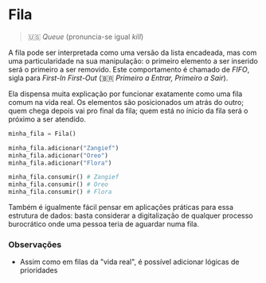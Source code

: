 # Fila

> 🇺🇸 _Queue_ (pronuncia-se igual _kill_)

A fila pode ser interpretada como uma versão da lista encadeada, mas com uma particularidade na sua manipulação: o primeiro elemento a ser inserido será o primeiro a ser removido. Este comportamento é chamado de _FIFO_, sigla para _First-In First-Out_ (🇧🇷 _Primeiro a Entrar, Primeiro a Sair_).

Ela dispensa muita explicação por funcionar exatamente como uma fila comum na vida real. Os elementos são posicionados um atrás do outro; quem chega depois vai pro final da fila; quem está no ínicio da fila será o próximo a ser atendido.

```python
minha_fila = Fila()

minha_fila.adicionar("Zangief")
minha_fila.adicionar("Oreo")
minha_fila.adicionar("Flora")

minha_fila.consumir() # Zangief 
minha_fila.consumir() # Oreo
minha_fila.consumir() # Flora
```

Também é igualmente fácil pensar em aplicações práticas para essa estrutura de dados: basta considerar a digitalização de qualquer processo burocrático onde uma pessoa teria de aguardar numa fila.

### Observações

* Assim como em filas da "vida real", é possível adicionar lógicas de prioridades

